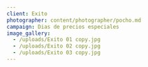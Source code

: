 ```yaml
---
client: Exito
photographer: content/photographer/pocho.md
campaign: Dias de precios especiales
image_gallery:
  - /uploads/Exito 01 copy.jpg
  - /uploads/Exito 02 copy.jpg
  - /uploads/Exito 03 copy.jpg
---
```


